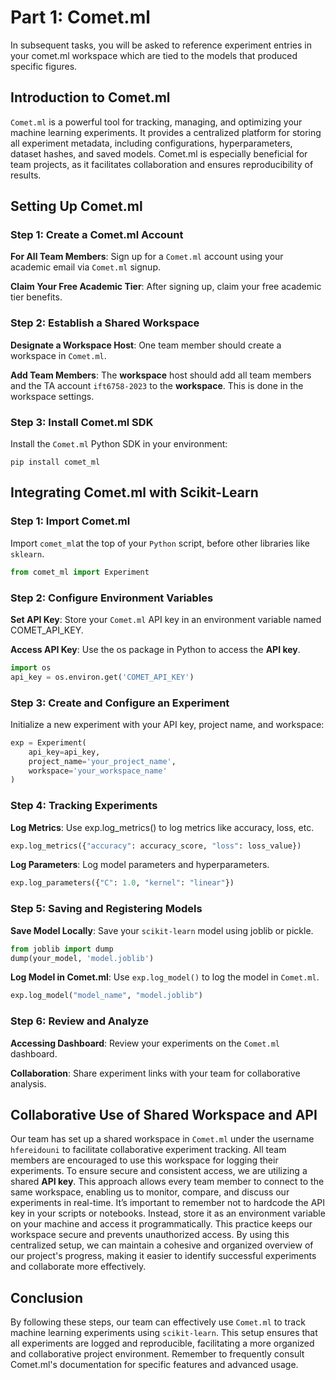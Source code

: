 # Part 1: Comet.ml
In subsequent tasks, you will be asked to reference experiment entries in your comet.ml workspace which are tied to the models that produced specific figures.


## Introduction to Comet.ml

`Comet.ml` is a powerful tool for tracking, managing, and optimizing your machine learning experiments. It provides a centralized platform for storing all experiment metadata, including configurations, hyperparameters, dataset hashes, and saved models. Comet.ml is especially beneficial for team projects, as it facilitates collaboration and ensures reproducibility of results.


## Setting Up Comet.ml

### Step 1: Create a Comet.ml Account
**For All Team Members**: Sign up for a `Comet.ml` account using your academic email via `Comet.ml` signup.

**Claim Your Free Academic Tier**: After signing up, claim your free academic tier benefits.

### Step 2: Establish a Shared Workspace
**Designate a Workspace Host**: One team member should create a workspace in `Comet.ml`.

**Add Team Members**: The **workspace** host should add all team members and the TA account `ift6758-2023` to the **workspace**. This is done in the workspace settings.

### Step 3: Install Comet.ml SDK
Install the `Comet.ml` Python SDK in your environment:

`pip install comet_ml`

## Integrating Comet.ml with Scikit-Learn

### Step 1: Import Comet.ml
Import `comet_ml`at the top of your `Python` script, before other libraries like `sklearn`.

```python
from comet_ml import Experiment
```

### Step 2: Configure Environment Variables
**Set API Key**: Store your `Comet.ml` API key in an environment variable named COMET_API_KEY.

**Access API Key**: Use the os package in Python to access the **API key**.

```python
import os
api_key = os.environ.get('COMET_API_KEY')
```

### Step 3: Create and Configure an Experiment
Initialize a new experiment with your API key, project name, and workspace:

```python
exp = Experiment(
    api_key=api_key,
    project_name='your_project_name',
    workspace='your_workspace_name'
)
```

### Step 4: Tracking Experiments
**Log Metrics**: Use exp.log_metrics() to log metrics like accuracy, loss, etc.

```python
exp.log_metrics({"accuracy": accuracy_score, "loss": loss_value})
```

**Log Parameters**: Log model parameters and hyperparameters.

```python
exp.log_parameters({"C": 1.0, "kernel": "linear"})
```

### Step 5: Saving and Registering Models
**Save Model Locally**: Save your `scikit-learn` model using joblib or pickle.

```python
from joblib import dump
dump(your_model, 'model.joblib')
```
**Log Model in Comet.ml**: Use `exp.log_model()` to log the model in `Comet.ml`.

```python
exp.log_model("model_name", "model.joblib")
```

### Step 6: Review and Analyze
**Accessing Dashboard**: Review your experiments on the `Comet.ml` dashboard.

**Collaboration**: Share experiment links with your team for collaborative analysis.


## Collaborative Use of Shared Workspace and API

Our team has set up a shared workspace in `Comet.ml` under the username `hfereidouni` to facilitate collaborative experiment tracking. All team members are encouraged to use this workspace for logging their experiments. To ensure secure and consistent access, we are utilizing a shared **API key**. This approach allows every team member to connect to the same workspace, enabling us to monitor, compare, and discuss our experiments in real-time. It’s important to remember not to hardcode the API key in your scripts or notebooks. Instead, store it as an environment variable on your machine and access it programmatically. This practice keeps our workspace secure and prevents unauthorized access. By using this centralized setup, we can maintain a cohesive and organized overview of our project's progress, making it easier to identify successful experiments and collaborate more effectively.


## Conclusion

By following these steps, our team can effectively use `Comet.ml` to track machine learning experiments using `scikit-learn`. This setup ensures that all experiments are logged and reproducible, facilitating a more organized and collaborative project environment. Remember to frequently consult Comet.ml's documentation for specific features and advanced usage.
